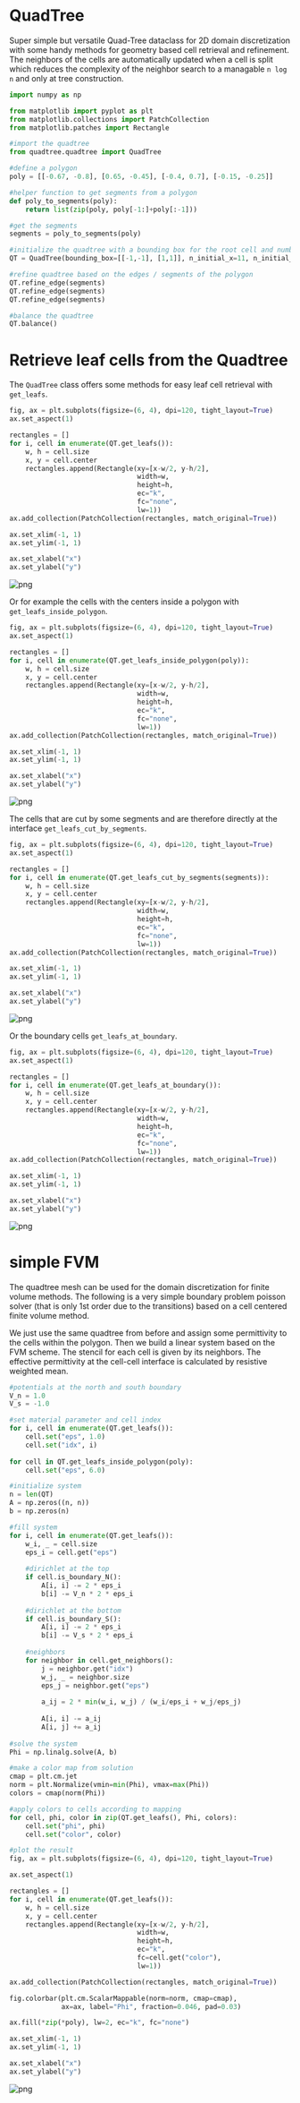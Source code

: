 # QuadTree

Super simple but versatile Quad-Tree dataclass for 2D domain discretization with some handy methods for geometry based cell retrieval and refinement. The neighbors of the cells are automatically updated when a cell is split which reduces the complexity of the neighbor search to a managable `n log n` and only at tree construction.


```python
import numpy as np

from matplotlib import pyplot as plt
from matplotlib.collections import PatchCollection
from matplotlib.patches import Rectangle

#import the quadtree 
from quadtree.quadtree import QuadTree
```


```python
#define a polygon
poly = [[-0.67, -0.8], [0.65, -0.45], [-0.4, 0.7], [-0.15, -0.25]]

#helper function to get segments from a polygon
def poly_to_segments(poly):
    return list(zip(poly, poly[-1:]+poly[:-1]))

#get the segments
segments = poly_to_segments(poly)
```


```python
#initialize the quadtree with a bounding box for the root cell and number of initial splits
QT = QuadTree(bounding_box=[[-1,-1], [1,1]], n_initial_x=11, n_initial_y=11)
```


```python
#refine quadtree based on the edges / segments of the polygon
QT.refine_edge(segments)
QT.refine_edge(segments)
QT.refine_edge(segments)

#balance the quadtree
QT.balance()
```

# Retrieve leaf cells from the Quadtree

The `QuadTree` class offers some methods for easy leaf cell retrieval with `get_leafs`.


```python
fig, ax = plt.subplots(figsize=(6, 4), dpi=120, tight_layout=True)
ax.set_aspect(1)

rectangles = []
for i, cell in enumerate(QT.get_leafs()):
    w, h = cell.size
    x, y = cell.center
    rectangles.append(Rectangle(xy=[x-w/2, y-h/2], 
                                width=w, 
                                height=h, 
                                ec="k", 
                                fc="none", 
                                lw=1))
ax.add_collection(PatchCollection(rectangles, match_original=True))

ax.set_xlim(-1, 1)
ax.set_ylim(-1, 1)

ax.set_xlabel("x")
ax.set_ylabel("y")
```




    
![png](README_files/README_7_1.png)
    


 Or for example the cells with the centers inside a polygon with `get_leafs_inside_polygon`.


```python
fig, ax = plt.subplots(figsize=(6, 4), dpi=120, tight_layout=True)
ax.set_aspect(1)

rectangles = []
for i, cell in enumerate(QT.get_leafs_inside_polygon(poly)):
    w, h = cell.size
    x, y = cell.center
    rectangles.append(Rectangle(xy=[x-w/2, y-h/2], 
                                width=w, 
                                height=h, 
                                ec="k", 
                                fc="none",
                                lw=1))    
ax.add_collection(PatchCollection(rectangles, match_original=True))

ax.set_xlim(-1, 1)
ax.set_ylim(-1, 1)

ax.set_xlabel("x")
ax.set_ylabel("y")
```




    
![png](README_files/README_9_1.png)
    


The cells that are cut by some segments and are therefore directly at the interface `get_leafs_cut_by_segments`.


```python
fig, ax = plt.subplots(figsize=(6, 4), dpi=120, tight_layout=True)
ax.set_aspect(1)

rectangles = []
for i, cell in enumerate(QT.get_leafs_cut_by_segments(segments)):
    w, h = cell.size
    x, y = cell.center
    rectangles.append(Rectangle(xy=[x-w/2, y-h/2], 
                                width=w, 
                                height=h, 
                                ec="k", 
                                fc="none",
                                lw=1))
ax.add_collection(PatchCollection(rectangles, match_original=True))

ax.set_xlim(-1, 1)
ax.set_ylim(-1, 1)

ax.set_xlabel("x")
ax.set_ylabel("y")
```






    
![png](README_files/README_11_1.png)
    


Or the boundary cells `get_leafs_at_boundary`.


```python
fig, ax = plt.subplots(figsize=(6, 4), dpi=120, tight_layout=True)
ax.set_aspect(1)

rectangles = []
for i, cell in enumerate(QT.get_leafs_at_boundary()):
    w, h = cell.size
    x, y = cell.center
    rectangles.append(Rectangle(xy=[x-w/2, y-h/2], 
                                width=w, 
                                height=h, 
                                ec="k", 
                                fc="none", 
                                lw=1))
ax.add_collection(PatchCollection(rectangles, match_original=True))

ax.set_xlim(-1, 1)
ax.set_ylim(-1, 1)

ax.set_xlabel("x")
ax.set_ylabel("y")
```





    
![png](README_files/README_13_1.png)
    


# simple FVM

The quadtree mesh can be used for the domain discretization for finite volume methods. The following is a very simple boundary problem poisson solver (that is only 1st order due to the transitions) based on a cell centered finite volume method.

We just use the same quadtree from before and assign some permittivity to the cells within the polygon. Then we build a linear system based on the FVM scheme. The stencil for each cell is given by its neighbors. The effective permittivity at the cell-cell interface is calculated by resistive weighted mean.


```python
#potentials at the north and south boundary
V_n = 1.0
V_s = -1.0

#set material parameter and cell index
for i, cell in enumerate(QT.get_leafs()):
    cell.set("eps", 1.0)
    cell.set("idx", i)
    
for cell in QT.get_leafs_inside_polygon(poly):
    cell.set("eps", 6.0)

#initialize system    
n = len(QT)
A = np.zeros((n, n))
b = np.zeros(n)

#fill system
for i, cell in enumerate(QT.get_leafs()):    
    w_i, _ = cell.size
    eps_i = cell.get("eps")    
    
    #dirichlet at the top
    if cell.is_boundary_N():
        A[i, i] -= 2 * eps_i
        b[i] -= V_n * 2 * eps_i
        
    #dirichlet at the bottom
    if cell.is_boundary_S():
        A[i, i] -= 2 * eps_i
        b[i] -= V_s * 2 * eps_i
        
    #neighbors
    for neighbor in cell.get_neighbors():
        j = neighbor.get("idx")
        w_j, _ = neighbor.size
        eps_j = neighbor.get("eps")    
        
        a_ij = 2 * min(w_i, w_j) / (w_i/eps_i + w_j/eps_j)
        
        A[i, i] -= a_ij
        A[i, j] += a_ij
    
#solve the system
Phi = np.linalg.solve(A, b)
```


```python
#make a color map from solution
cmap = plt.cm.jet
norm = plt.Normalize(vmin=min(Phi), vmax=max(Phi))
colors = cmap(norm(Phi))

#apply colors to cells according to mapping
for cell, phi, color in zip(QT.get_leafs(), Phi, colors): 
    cell.set("phi", phi)
    cell.set("color", color)

#plot the result
fig, ax = plt.subplots(figsize=(6, 4), dpi=120, tight_layout=True)

ax.set_aspect(1)

rectangles = []
for i, cell in enumerate(QT.get_leafs()):
    w, h = cell.size
    x, y = cell.center
    rectangles.append(Rectangle(xy=[x-w/2, y-h/2], 
                                width=w, 
                                height=h, 
                                ec="k", 
                                fc=cell.get("color"), 
                                lw=1))

ax.add_collection(PatchCollection(rectangles, match_original=True))

fig.colorbar(plt.cm.ScalarMappable(norm=norm, cmap=cmap),
             ax=ax, label="Phi", fraction=0.046, pad=0.03)

ax.fill(*zip(*poly), lw=2, ec="k", fc="none")

ax.set_xlim(-1, 1)
ax.set_ylim(-1, 1)

ax.set_xlabel("x")
ax.set_ylabel("y")

```




    
![png](README_files/README_16_1.png)
    

